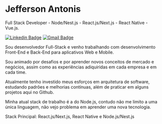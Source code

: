 # Jefferson Antonis

Full Stack Developer - Node/Nest.js - React.js/Next.js - React Native - Vue.js.

[![Linkedin Badge](https://img.shields.io/badge/-Jefferson%20Antonis-0e76a8?style=flat-square&logo=Linkedin&logoColor=white&link=https://www.linkedin.com/in/jeff-antonis/)](https://www.linkedin.com/in/jeff-antonis/) 
[![Gmail Badge](https://img.shields.io/badge/-antunis356@gmail.com-BB001B?style=flat-square&logo=Gmail&logoColor=white&link=mailto:antunis356@gmail.com)](mailto:antunis356@gmail.com)


Sou desenvolvedor Full-Stack e venho trabalhando com desenvolvimento Front-End e Back-End para aplicativos Web e Mobile.

Sou animado por desafios e por aprender novos conceitos de mercado e negócios, assim como as experiências adiquiridas em cada empresa e em cada time.

Atualmente tenho investido meus esforços em arquitetura de software, estudando padrões e melhorias contínuas, além de praticar em alguns projetos aqui no Github.

Minha atual stack de trabalho é a do Node.js, contudo não me limito a uma única linguagem, não vejo problema em aprender uma nova tecnologia.

Stack Principal: React.js/Next.js, React Native e Node.js/Nest.js
